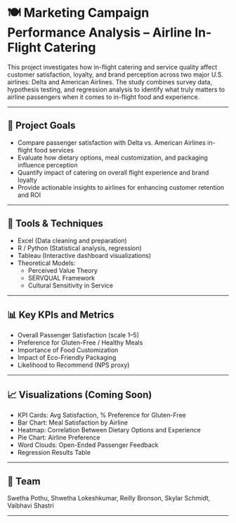 # 🍽️ Marketing Campaign Performance Analysis – Airline In-Flight Catering

This project investigates how in-flight catering and service quality affect customer satisfaction, loyalty, and brand perception across two major U.S. airlines: Delta and American Airlines. The study combines survey data, hypothesis testing, and regression analysis to identify what truly matters to airline passengers when it comes to in-flight food and experience.

---

## 🎯 Project Goals

- Compare passenger satisfaction with Delta vs. American Airlines in-flight food services
- Evaluate how dietary options, meal customization, and packaging influence perception
- Quantify impact of catering on overall flight experience and brand loyalty
- Provide actionable insights to airlines for enhancing customer retention and ROI

---

## 🧰 Tools & Techniques

- Excel (Data cleaning and preparation)
- R / Python (Statistical analysis, regression)
- Tableau (Interactive dashboard visualizations)
- Theoretical Models:
  - Perceived Value Theory
  - SERVQUAL Framework
  - Cultural Sensitivity in Service

---

## 📊 Key KPIs and Metrics

- Overall Passenger Satisfaction (scale 1–5)
- Preference for Gluten-Free / Healthy Meals
- Importance of Food Customization
- Impact of Eco-Friendly Packaging
- Likelihood to Recommend (NPS proxy)

---

## 📈 Visualizations (Coming Soon)

- KPI Cards: Avg Satisfaction, % Preference for Gluten-Free
- Bar Chart: Meal Satisfaction by Airline
- Heatmap: Correlation Between Dietary Options and Experience
- Pie Chart: Airline Preference
- Word Clouds: Open-Ended Passenger Feedback
- Regression Results Table

---

## 👤 Team

Swetha Pothu, Shwetha Lokeshkumar, Reilly Bronson, Skylar Schmidt, Vaibhavi Shastri

---
